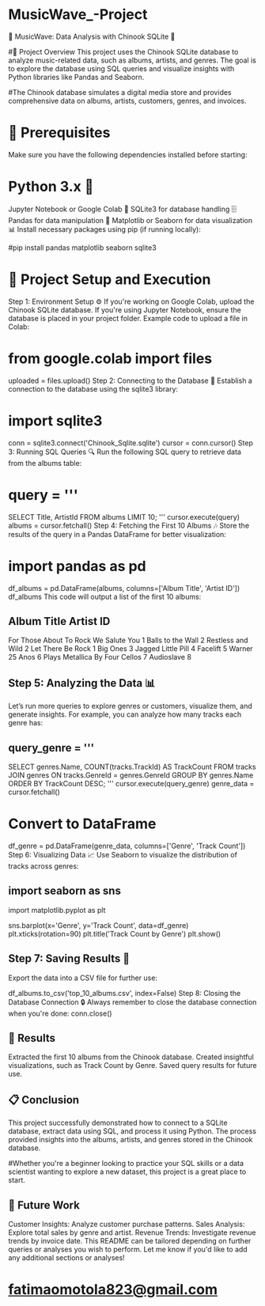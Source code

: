 # MusicWave_-Project
🎵 MusicWave: Data Analysis with Chinook SQLite 🎵

#📝 Project Overview
This project uses the Chinook SQLite database to analyze music-related data, such as albums, artists, and genres. The goal is to explore the database using SQL queries and visualize insights with Python libraries like Pandas and Seaborn.

#The Chinook database simulates a digital media store and provides comprehensive data on albums, artists, customers, genres, and invoices.

# 🔧 Prerequisites
Make sure you have the following dependencies installed before starting:

# Python 3.x 🐍
Jupyter Notebook or Google Colab 📒
SQLite3 for database handling 🗄️
Pandas for data manipulation 🐼
Matplotlib or Seaborn for data visualization 📊
Install necessary packages using pip (if running locally):

#pip install pandas matplotlib seaborn sqlite3
# 🚀 Project Setup and Execution
Step 1: Environment Setup ⚙️
If you're working on Google Colab, upload the Chinook SQLite database.
If you're using Jupyter Notebook, ensure the database is placed in your project folder.
Example code to upload a file in Colab:

# from google.colab import files
uploaded = files.upload()
Step 2: Connecting to the Database 🔗
Establish a connection to the database using the sqlite3 library:

# import sqlite3
conn = sqlite3.connect('Chinook_Sqlite.sqlite')
cursor = conn.cursor()
Step 3: Running SQL Queries 🔍
Run the following SQL query to retrieve data from the albums table:

# query = '''
SELECT Title, ArtistId 
FROM albums
LIMIT 10;
'''
cursor.execute(query)
albums = cursor.fetchall()
Step 4: Fetching the First 10 Albums 🎶
Store the results of the query in a Pandas DataFrame for better visualization:

# import pandas as pd
df_albums = pd.DataFrame(albums, columns=['Album Title', 'Artist ID'])
df_albums
This code will output a list of the first 10 albums:

## Album Title	Artist ID
For Those About To Rock We Salute You	1
Balls to the Wall	2
Restless and Wild	2
Let There Be Rock	1
Big Ones	3
Jagged Little Pill	4
Facelift	5
Warner 25 Anos	6
Plays Metallica By Four Cellos	7
Audioslave	8
## Step 5: Analyzing the Data 📊
Let’s run more queries to explore genres or customers, visualize them, and generate insights. For example, you can analyze how many tracks each genre has:

## query_genre = '''
SELECT genres.Name, COUNT(tracks.TrackId) AS TrackCount
FROM tracks
JOIN genres ON tracks.GenreId = genres.GenreId
GROUP BY genres.Name
ORDER BY TrackCount DESC;
'''
cursor.execute(query_genre)
genre_data = cursor.fetchall()

# Convert to DataFrame
df_genre = pd.DataFrame(genre_data, columns=['Genre', 'Track Count'])
Step 6: Visualizing Data 📈
Use Seaborn to visualize the distribution of tracks across genres:

## import seaborn as sns
import matplotlib.pyplot as plt

sns.barplot(x='Genre', y='Track Count', data=df_genre)
plt.xticks(rotation=90)
plt.title('Track Count by Genre')
plt.show()

## Step 7: Saving Results 💾
Export the data into a CSV file for further use:

 df_albums.to_csv('top_10_albums.csv', index=False)
Step 8: Closing the Database Connection 🔒
Always remember to close the database connection when you're done:
conn.close()

## 📑 Results
Extracted the first 10 albums from the Chinook database.
Created insightful visualizations, such as Track Count by Genre.
Saved query results for future use.
## 📋 Conclusion
This project successfully demonstrated how to connect to a SQLite database, extract data using SQL, and process it using Python. The process provided insights into the albums, artists, and genres stored in the Chinook database.

#Whether you're a beginner looking to practice your SQL skills or a data scientist wanting to explore a new dataset, this project is a great place to start.

## 🎯 Future Work
Customer Insights: Analyze customer purchase patterns.
Sales Analysis: Explore total sales by genre and artist.
Revenue Trends: Investigate revenue trends by invoice date.
This README can be tailored depending on further queries or analyses you wish to perform. Let me know if you'd like to add any additional sections or analyses!
# fatimaomotola823@gmail.com
